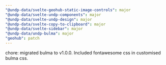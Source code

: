```yaml
---
"@undp-data/svelte-geohub-static-image-controls": major
"@undp-data/svelte-undp-components": major
"@undp-data/svelte-undp-design": major
"@undp-data/svelte-copy-to-clipboard": major
"@undp-data/svelte-sidebar": major
"@undp-data/undp-bulma": major
"geohub": patch
---
```


chore: migrated bulma to v1.0.0. Included fontawesome css in customised bulma css.
